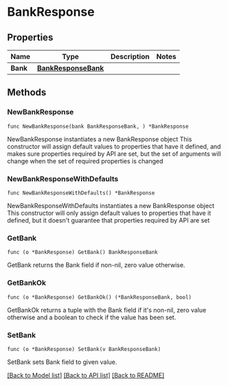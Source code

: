 # BankResponse

## Properties

Name | Type | Description | Notes
------------ | ------------- | ------------- | -------------
**Bank** | [**BankResponseBank**](BankResponseBank.md) |  | 

## Methods

### NewBankResponse

`func NewBankResponse(bank BankResponseBank, ) *BankResponse`

NewBankResponse instantiates a new BankResponse object
This constructor will assign default values to properties that have it defined,
and makes sure properties required by API are set, but the set of arguments
will change when the set of required properties is changed

### NewBankResponseWithDefaults

`func NewBankResponseWithDefaults() *BankResponse`

NewBankResponseWithDefaults instantiates a new BankResponse object
This constructor will only assign default values to properties that have it defined,
but it doesn't guarantee that properties required by API are set

### GetBank

`func (o *BankResponse) GetBank() BankResponseBank`

GetBank returns the Bank field if non-nil, zero value otherwise.

### GetBankOk

`func (o *BankResponse) GetBankOk() (*BankResponseBank, bool)`

GetBankOk returns a tuple with the Bank field if it's non-nil, zero value otherwise
and a boolean to check if the value has been set.

### SetBank

`func (o *BankResponse) SetBank(v BankResponseBank)`

SetBank sets Bank field to given value.



[[Back to Model list]](../README.md#documentation-for-models) [[Back to API list]](../README.md#documentation-for-api-endpoints) [[Back to README]](../README.md)


